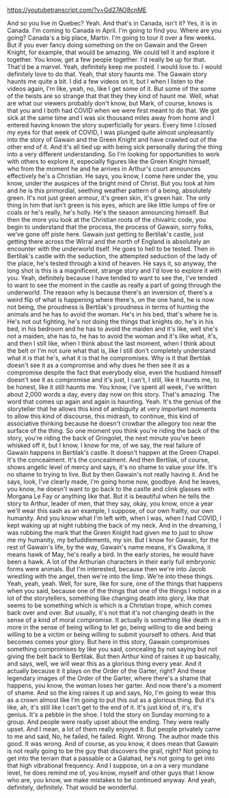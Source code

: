 https://youtubetranscript.com/?v=Gd27AO8cnME

 And so you live in Quebec? Yeah. And that's in Canada, isn't it? Yes, it is in Canada. I'm coming to Canada in April. I'm going to find you. Where are you going? Canada's a big place, Martin. I'm going to tour it over a few weeks. But if you ever fancy doing something on the on Gawain and the Green Knight, for example, that would be amazing. We could tell it and explore it together. You know, get a few people together. I'd really be up for that. That'd be a marvel. Yeah, definitely keep me posted. I would love to. I would definitely love to do that. Yeah, that story haunts me. The Gawain story haunts me quite a bit. I did a few videos on it, but I when I listen to the videos again, I'm like, yeah, no, like I get some of it. But some of the some of the twists are so strange that that they they kind of haunt me. Well, what are what our viewers probably don't know, but Mark, of course, knows is that you and I both had COVID when we were first meant to do that. We got sick at the same time and I was six thousand miles away from home and I entered having known the story superficially for years. Every time I closed my eyes for that week of COVID, I was plunged quite almost unpleasantly into the story of Gawain and the Green Knight and have crawled out of the other end of it. And it's all tied up with being sick personally during the thing into a very different understanding. So I'm looking for opportunities to work with others to explore it, especially figures like the Green Knight himself, who from the moment he and he arrives in Arthur's court announces effectively he's a Christian. He says, you know, I come here under the, you know, under the auspices of the bright mind of Christ. But you look at him and he is this primordial, seething weather pattern of a being, absolutely green. It's not just green armour, it's green skin, it's green hair. The only thing in him that isn't green is his eyes, which are like little lumps of fire or coals or he's really, he's holly. He's the season announcing himself. But then the more you look at the Christian roots of the chivalric code, you begin to understand that the process, the process of Gawain, sorry folks, we've gone off piste here. Gawain just getting to Bertilak's castle, just getting there across the Wirral and the north of England is absolutely an encounter with the underworld itself. He goes to hell to be tested. Then in Bertilak's castle with the seduction, the attempted seduction of the lady of the place, he's tested through a kind of heaven. He says it, so anyway, the long shot is this is a magnificent, strange story and I'd love to explore it with you. Yeah, definitely because I have tended to want to see the, I've tended to want to see the moment in the castle as really a part of going through the underworld. The reason why is because there's an inversion of, there's a weird flip of what is happening where there's, on the one hand, he is now not being, the proudness is Bertilak's proudness in terms of hunting the animals and he has to avoid the woman. He's in his bed, that's where he is. He's not out fighting, he's not doing the things that knights do, he's in his bed, in his bedroom and he has to avoid the maiden and it's like, well she's not a maiden, she has to, he has to avoid the woman and it's like what, it's, and then I still like, when I think about the last moment, when I think about the belt or I'm not sure what that is, like I still don't completely understand what it is that he's, what it is that he compromises. Why is it that Bertilak doesn't see it as a compromise and why does he then see it as a compromise despite the fact that everybody else, even the husband himself doesn't see it as compromise and it's just, I can't, I still, like it haunts me, to be honest, like it still haunts me. You know, I've spent all week, I've written about 2,000 words a day, every day now on this story. That's amazing. The word that comes up again and again is haunting. Yeah. It's the genius of the storyteller that he allows this kind of ambiguity at very important moments to allow this kind of discourse, this midrash, to continue, this kind of associative thinking because he doesn't crowbar the allegory too near the surface of the thing. So one moment you think you're riding the back of the story, you're riding the back of Gringolet, the next minute you've been whisked off it, but I know, I know for me, of we say, the real failure of Gawain happens in Bertilak's castle. It doesn't happen at the Green Chapel. It's the concealment. It's the concealment. And then Bertilak, of course, shows angelic level of mercy and says, it's no shame to value your life. It's no shame to trying to live. But by then Gawain's not really having it. And he says, look, I've clearly made, I'm going home now, goodbye. And he leaves, you know, he doesn't want to go back to the castle and clink glasses with Morgana Le Fay or anything like that. But it is beautiful when he tells the story to Arthur, leader of men, that they say, okay, you know, once a year we'll wear this sash as an example, I suppose, of our own frailty, our own humanity. And you know what I'm left with, when I was, when I had COVID, I kept waking up at night rubbing the back of my neck. And in the dreaming, I was rubbing the mark that the Green Knight had given me to just to show me my humanity, my befuddlements, my sin. But I know for Gawain, for the rest of Gawain's life, by the way, Gawain's name means, it's Gwalkma, it means hawk of May, he's really a bird. In the early stories, he would have been a hawk. A lot of the Arthurian characters in their early full embryonic forms were animals. But I'm interested, because then we're into Jacob wrestling with the angel, then we're into the limp. We're into these things. Yeah, yeah, yeah. Well, for sure, like for sure, one of the things that happens when you said, because one of the things that one of the things I notice in a lot of the storytellers, something like changing death into glory, like that seems to be something which is which is a Christian trope, which comes back over and over. But usually, it's not that it's not changing death in the sense of a kind of moral compromise. It actually is something like death in a more in the sense of being willing to let go, being willing to die and being willing to be a victim or being willing to submit yourself to others. And that becomes comes your glory. But here in this story, Gawain compromises something compromises by like you said, concealing by not saying but not giving the belt back to Bertilak. But then Arthur kind of raises it up basically, and says, well, we will wear this as a glorious thing every year. And it actually because it it plays on the Order of the Garter, right? And these legendary images of the Order of the Garter, where there's a shame that happens, you know, the woman loses her garter. And now there's a moment of shame. And so the king raises it up and says, No, I'm going to wear this as a crown almost like I'm going to put this out as a glorious thing. But it's like, ah, it's still like I can't get to the end of it. It's just kind of, it's, it's genius. It's a pebble in the shoe. I told the story on Sunday morning to a group. And people were really upset about the ending. They were really upset. And I mean, a lot of them really enjoyed it. But people privately came to me and said, No, he failed, he failed. Right. Wrong. The author made this good. It was wrong. And of course, as you know, it does mean that Gawain is not really going to be the guy that discovers the grail, right? Not going to get into the terrain that a passable or a Galahad, he's not going to get into that high vibrational frequency. And I suppose, on a on a very mundane level, he does remind me of, you know, myself and other guys that I know who are, you know, we make mistakes to be continued anyway. And yeah, definitely, definitely. That would be wonderful.
